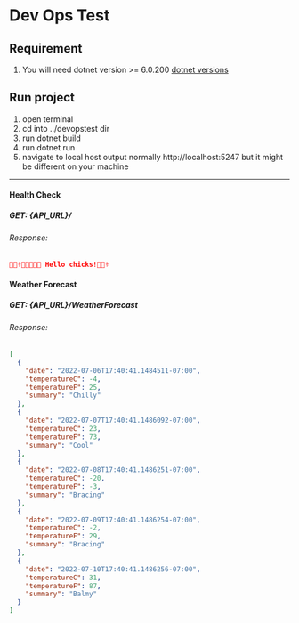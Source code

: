 # Dev Ops Test 

## Requirement 

1) You will need dotnet version >= 6.0.200 [dotnet versions](https://dotnet.microsoft.com/en-us/download/dotnet/6.0)
   

## Run project 

1) open terminal
2) cd into ../devopstest dir 
3) run dotnet build 
4) run dotnet run 
5) navigate to local host output normally http://localhost:5247 but it might be different on your machine



--------------------------------------------------




#### Health Check 
##### GET: {API_URL}/
###### Response: 
```json
🧑🏽‍⚕️🐣🐣🐤🐥🐔 Hello chicks!👩🏽‍⚕️
```
#### Weather Forecast  
##### GET: {API_URL}/WeatherForecast

###### Response: 
```json
[
  {
    "date": "2022-07-06T17:40:41.1484511-07:00",
    "temperatureC": -4,
    "temperatureF": 25,
    "summary": "Chilly"
  },
  {
    "date": "2022-07-07T17:40:41.1486092-07:00",
    "temperatureC": 23,
    "temperatureF": 73,
    "summary": "Cool"
  },
  {
    "date": "2022-07-08T17:40:41.1486251-07:00",
    "temperatureC": -20,
    "temperatureF": -3,
    "summary": "Bracing"
  },
  {
    "date": "2022-07-09T17:40:41.1486254-07:00",
    "temperatureC": -2,
    "temperatureF": 29,
    "summary": "Bracing"
  },
  {
    "date": "2022-07-10T17:40:41.1486256-07:00",
    "temperatureC": 31,
    "temperatureF": 87,
    "summary": "Balmy"
  }
]
```